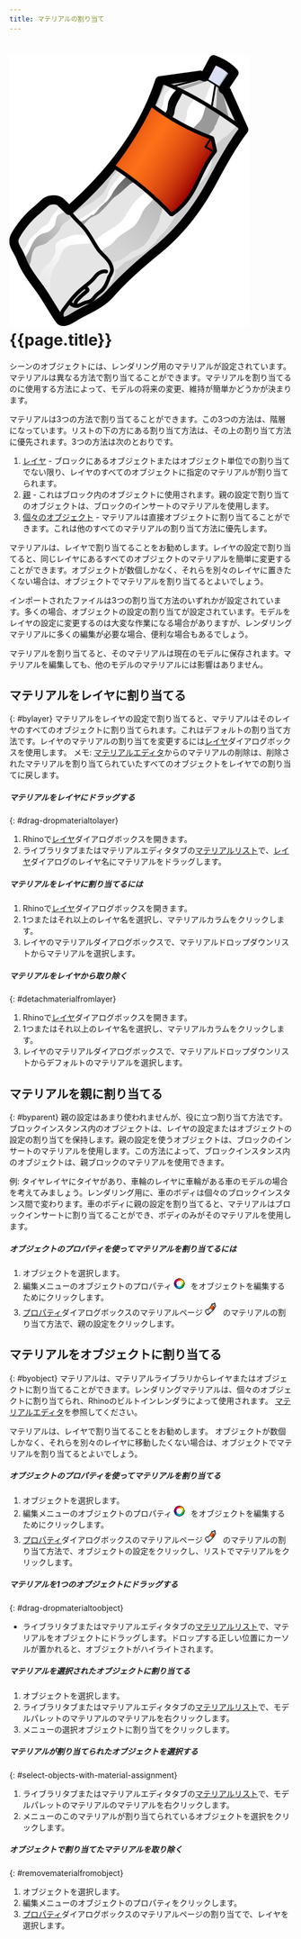 ```yaml
---
title: マテリアルの割り当て
---
```


# ![images/paint.svg](images/paint.svg) {{page.title}}
シーンのオブジェクトには、レンダリング用のマテリアルが設定されています。 マテリアルは異なる方法で割り当てることができます。マテリアルを割り当てるのに使用する方法によって、モデルの将来の変更、維持が簡単かどうかが決まります。

マテリアルは3つの方法で割り当てることができます。この3つの方法は、階層になっています。リストの下の方にある割り当て方法は、その上の割り当て方法に優先されます。3つの方法は次のとおりです。

 1. [レイヤ](#bylayer) - ブロックにあるオブジェクトまたはオブジェクト単位での割り当てでない限り、レイヤのすべてのオブジェクトに指定のマテリアルが割り当てられます。
 2. [親](#byparent) - これはブロック内のオブジェクトに使用されます。親の設定で割り当てのオブジェクトは、ブロックのインサートのマテリアルを使用します。
 3. [個々のオブジェクト](#byobject) - マテリアルは直接オブジェクトに割り当てることができます。これは他のすべてのマテリアルの割り当て方法に優先します。

マテリアルは、レイヤで割り当てることをお勧めします。レイヤの設定で割り当てると、同じレイヤにあるすべてのオブジェクトのマテリアルを簡単に変更することができます。オブジェクトが数個しかなく、それらを別々のレイヤに置きたくない場合は、オブジェクトでマテリアルを割り当てるとよいでしょう。

インポートされたファイルは3つの割り当て方法のいずれかが設定されています。多くの場合、オブジェクトの設定の割り当てが設定されています。モデルをレイヤの設定に変更するのは大変な作業になる場合がありますが、レンダリングマテリアルに多くの編集が必要な場合、便利な場合もあるでしょう。

マテリアルを割り当てると、そのマテリアルは現在のモデルに保存されます。マテリアルを編集しても、他のモデルのマテリアルには影響はありません。

## マテリアルをレイヤに割り当てる
{: #bylayer}
マテリアルをレイヤの設定で割り当てると、マテリアルはそのレイヤのすべてのオブジェクトに割り当てられます。これはデフォルトの割り当て方法です。レイヤのマテリアルの割り当てを変更するには[レイヤ](http://docs.mcneel.com/rhino/5/help/en-us/commands/layer.htm)ダイアログボックスを使用します。
メモ: [マテリアルエディタ](material-editor.html)からのマテリアルの削除は、削除されたマテリアルを割り当てられていたすべてのオブジェクトをレイヤでの割り当てに戻します。

##### マテリアルをレイヤにドラッグする
{: #drag-dropmaterialtolayer}
1. Rhinoで[レイヤ](http://docs.mcneel.com/rhino/5/help/en-us/commands/layer.htm)ダイアログボックスを開きます。
1. ライブラリタブまたはマテリアルエディタタブの[マテリアルリスト](material-editor.html#material_list)で、[レイヤ](http://docs.mcneel.com/rhino/5/help/en-us/commands/layer.htm)ダイアログのレイヤ名にマテリアルをドラッグします。

##### マテリアルをレイヤに割り当てるには
1. Rhinoで[レイヤ](http://docs.mcneel.com/rhino/5/help/en-us/commands/layer.htm)ダイアログボックスを開きます。
1. 1つまたはそれ以上のレイヤ名を選択し、マテリアルカラムをクリックします。
1. レイヤのマテリアルダイアログボックスで、マテリアルドロップダウンリストからマテリアルを選択します。

##### マテリアルをレイヤから取り除く
{: #detachmaterialfromlayer}
1. Rhinoで[レイヤ](http://docs.mcneel.com/rhino/5/help/en-us/commands/layer.htm)ダイアログボックスを開きます。
1. 1つまたはそれ以上のレイヤ名を選択し、マテリアルカラムをクリックします。
1. レイヤのマテリアルダイアログボックスで、マテリアルドロップダウンリストからデフォルトのマテリアルを選択します。

## マテリアルを親に割り当てる
{: #byparent}
親の設定はあまり使われませんが、役に立つ割り当て方法です。ブロックインスタンス内のオブジェクトは、レイヤの設定またはオブジェクトの設定の割り当てを保持します。親の設定を使うオブジェクトは、ブロックのインサートのマテリアルを使用します。この方法によって、ブロックインスタンス内のオブジェクトは、親ブロックのマテリアルを使用できます。

例: タイヤレイヤにタイヤがあり、車輪のレイヤに車輪がある車のモデルの場合を考えてみましょう。レンダリング用に、車のボディは個々のブロックインスタンス間で変わります。車のボディに親の設定を割り当てると、マテリアルはブロックインサートに割り当てることができ、ボディのみがそのマテリアルを使用します。

##### オブジェクトのプロパティを使ってマテリアルを割り当てるには
1. オブジェクトを選択します。
1. 編集メニューのオブジェクトのプロパティ ![images/properties.png](images/properties.png) をオブジェクトを編集するためにクリックします。
1. [プロパティ](properties-object.html)ダイアログボックスのマテリアルページ ![images/materialtab.png](images/materialtab.png) のマテリアルの割り当て方法で、親の設定をクリックします。

## マテリアルをオブジェクトに割り当てる
{: #byobject}
マテリアルは、マテリアルライブラリからレイヤまたはオブジェクトに割り当てることができます。レンダリングマテリアルは、個々のオブジェクトに割り当てられ、Rhinoのビルトインレンダラによって使用されます。
[マテリアルエディタ](material-editor.html)を参照してください。

マテリアルは、レイヤで割り当てることをお勧めします。 オブジェクトが数個しかなく、それらを別々のレイヤに移動したくない場合は、オブジェクトでマテリアルを割り当てるとよいでしょう。

##### オブジェクトのプロパティを使ってマテリアルを割り当てる
1. オブジェクトを選択します。
1. 編集メニューのオブジェクトのプロパティ ![images/properties.png](images/properties.png) をオブジェクトを編集するためにクリックします。
1. [プロパティ](properties-object.html)ダイアログボックスのマテリアルページ ![images/materialtab.png](images/materialtab.png) のマテリアルの割り当て方法で、オブジェクトの設定をクリックし、リストでマテリアルをクリックします。

##### マテリアルを1つのオブジェクトにドラッグする
{: #drag-dropmaterialtoobject}

 * ライブラリタブまたはマテリアルエディタタブの[マテリアルリスト](material-editor.html#material_list)で、マテリアルをオブジェクトにドラッグします。ドロップする正しい位置にカーソルが置かれると、オブジェクトがハイライトされます。

##### マテリアルを選択されたオブジェクトに割り当てる
1. オブジェクトを選択します。
1. ライブラリタブまたはマテリアルエディタタブの[マテリアルリスト](material-editor.html#material_list)で、モデルパレットのマテリアルのマテリアルを右クリックします。
1. メニューの選択オブジェクトに割り当てをクリックします。

##### マテリアルが割り当てられたオブジェクトを選択する
{: #select-objects-with-material-assignment}
1. ライブラリタブまたはマテリアルエディタタブの[マテリアルリスト](material-editor.html#material_list)で、モデルパレットのマテリアルのマテリアルを右クリックします。
1. メニューのこのマテリアルが割り当てられているオブジェクトを選択をクリックします。

##### オブジェクトで割り当てたマテリアルを取り除く
{: #removematerialfromobject}
1. オブジェクトを選択します。
1. 編集メニューのオブジェクトのプロパティをクリックします。
1. [プロパティ](properties-object.html)ダイアログボックスのマテリアルページの割り当てで、レイヤを選択します。
